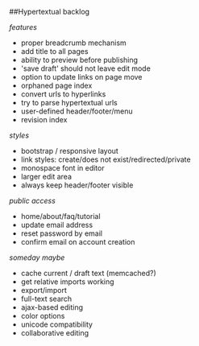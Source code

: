 ##Hypertextual backlog

*features*

- proper breadcrumb mechanism
- add title to all pages
- ability to preview before publishing
- 'save draft' should not leave edit mode
- option to update links on page move
- orphaned page index
- convert urls to hyperlinks
- try to parse hypertextual urls
- user-defined header/footer/menu
- revision index

*styles*

- bootstrap / responsive layout
- link styles: create/does not exist/redirected/private
- monospace font in editor
- larger edit area
- always keep header/footer visible

*public access*

- home/about/faq/tutorial
- update email address
- reset password by email
- confirm email on account creation

*someday maybe*

- cache current / draft text (memcached?)
- get relative imports working
- export/import
- full-text search
- ajax-based editing
- color options
- unicode compatibility
- collaborative editing